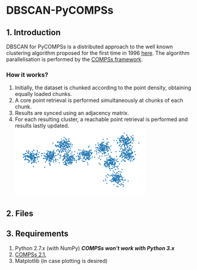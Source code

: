 # DBSCAN-PyCOMPSs
## 1. Introduction
DBSCAN for PyCOMPSs is a distributed approach to the well known clustering algorithm proposed for the first time in 1996 [here](https://www.aaai.org/Papers/KDD/1996/KDD96-037.pdf "Original Implementation"). The algorithm parallelisation is  performed by the [COMPSs framework](https://www.bsc.es/research-and-development/software-and-apps/software-list/comp-superscalar/ "COMPSs Homepage"). 
### How it works?
  1. Initially, the dataset is chunked according to the point density, obtaining equally loaded chunks. 
  2. A core point retrieval is performed simultaneously at chunks of each chunk.
  3. Results are synced using an adjacency matrix.
  4. For each resulting cluster, a reachable point retrieval is performed and results lastly updated.
![](https://github.com/csegarragonz/DBSCAN-pyCOMPSs/blob/master/img/animation.gif)
## 2. Files
## 3. Requirements
  1. Python 2.7.x (with NumPy) **_COMPSs won't work with Python 3.x_**
  2. [COMPSs 2.1.](https://www.bsc.es/research-and-development/software-and-apps/software-list/comp-superscalar/downloads "Download COMPSs") 
  3. Matplotlib (in case plotting is desired)
